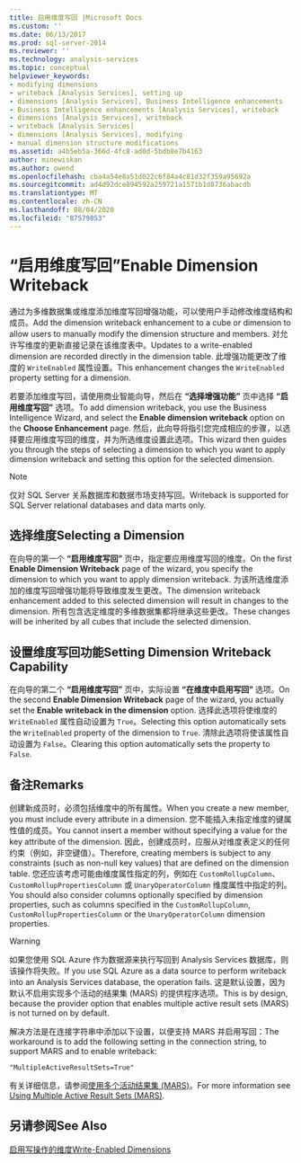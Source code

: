 ```yaml
---
title: 启用维度写回 |Microsoft Docs
ms.custom: ''
ms.date: 06/13/2017
ms.prod: sql-server-2014
ms.reviewer: ''
ms.technology: analysis-services
ms.topic: conceptual
helpviewer_keywords:
- modifying dimensions
- writeback [Analysis Services], setting up
- dimensions [Analysis Services], Business Intelligence enhancements
- Business Intelligence enhancements [Analysis Services], writeback
- dimensions [Analysis Services], writeback
- writeback [Analysis Services]
- dimensions [Analysis Services], modifying
- manual dimension structure modifications
ms.assetid: a4b5eb5a-366d-4fc8-ad0d-5bdb8e7b4163
author: minewiskan
ms.author: owend
ms.openlocfilehash: cba4a54e8a51d022c6f84a4c81d32f359a95692a
ms.sourcegitcommit: ad4d92dce894592a259721a1571b1d8736abacdb
ms.translationtype: MT
ms.contentlocale: zh-CN
ms.lasthandoff: 08/04/2020
ms.locfileid: "87579853"
---
```

# <a name="enable-dimension-writeback"></a><span data-ttu-id="2ccbb-102">“启用维度写回”</span><span class="sxs-lookup"><span data-stu-id="2ccbb-102">Enable Dimension Writeback</span></span>
  <span data-ttu-id="2ccbb-103">通过为多维数据集或维度添加维度写回增强功能，可以使用户手动修改维度结构和成员。</span><span class="sxs-lookup"><span data-stu-id="2ccbb-103">Add the dimension writeback enhancement to a cube or dimension to allow users to manually modify the dimension structure and members.</span></span> <span data-ttu-id="2ccbb-104">对允许写维度的更新直接记录在该维度表中。</span><span class="sxs-lookup"><span data-stu-id="2ccbb-104">Updates to a write-enabled dimension are recorded directly in the dimension table.</span></span> <span data-ttu-id="2ccbb-105">此增强功能更改了维度的 `WriteEnabled` 属性设置。</span><span class="sxs-lookup"><span data-stu-id="2ccbb-105">This enhancement changes the `WriteEnabled` property setting for a dimension.</span></span>  
  
 <span data-ttu-id="2ccbb-106">若要添加维度写回，请使用商业智能向导，然后在 **“选择增强功能”** 页中选择 **“启用维度写回”** 选项。</span><span class="sxs-lookup"><span data-stu-id="2ccbb-106">To add dimension writeback, you use the Business Intelligence Wizard, and select the **Enable dimension writeback** option on the **Choose Enhancement** page.</span></span> <span data-ttu-id="2ccbb-107">然后，此向导将指引您完成相应的步骤，以选择要应用维度写回的维度，并为所选维度设置此选项。</span><span class="sxs-lookup"><span data-stu-id="2ccbb-107">This wizard then guides you through the steps of selecting a dimension to which you want to apply dimension writeback and setting this option for the selected dimension.</span></span>  
  
> [!NOTE]  
>  <span data-ttu-id="2ccbb-108">仅对 SQL Server 关系数据库和数据市场支持写回。</span><span class="sxs-lookup"><span data-stu-id="2ccbb-108">Writeback is supported for SQL Server relational databases and data marts only.</span></span>  
  
## <a name="selecting-a-dimension"></a><span data-ttu-id="2ccbb-109">选择维度</span><span class="sxs-lookup"><span data-stu-id="2ccbb-109">Selecting a Dimension</span></span>  
 <span data-ttu-id="2ccbb-110">在向导的第一个 **“启用维度写回”** 页中，指定要应用维度写回的维度。</span><span class="sxs-lookup"><span data-stu-id="2ccbb-110">On the first **Enable Dimension Writeback** page of the wizard, you specify the dimension to which you want to apply dimension writeback.</span></span> <span data-ttu-id="2ccbb-111">为该所选维度添加的维度写回增强功能将导致维度发生更改。</span><span class="sxs-lookup"><span data-stu-id="2ccbb-111">The dimension writeback enhancement added to this selected dimension will result in changes to the dimension.</span></span> <span data-ttu-id="2ccbb-112">所有包含选定维度的多维数据集都将继承这些更改。</span><span class="sxs-lookup"><span data-stu-id="2ccbb-112">These changes will be inherited by all cubes that include the selected dimension.</span></span>  
  
## <a name="setting-dimension-writeback-capability"></a><span data-ttu-id="2ccbb-113">设置维度写回功能</span><span class="sxs-lookup"><span data-stu-id="2ccbb-113">Setting Dimension Writeback Capability</span></span>  
 <span data-ttu-id="2ccbb-114">在向导的第二个 **“启用维度写回”** 页中，实际设置 **“在维度中启用写回”** 选项。</span><span class="sxs-lookup"><span data-stu-id="2ccbb-114">On the second **Enable Dimension Writeback** page of the wizard, you actually set the **Enable writeback in the dimension** option.</span></span> <span data-ttu-id="2ccbb-115">选择此选项将使维度的 `WriteEnabled` 属性自动设置为 `True`。</span><span class="sxs-lookup"><span data-stu-id="2ccbb-115">Selecting this option automatically sets the `WriteEnabled` property of the dimension to `True`.</span></span> <span data-ttu-id="2ccbb-116">清除此选项将使该属性自动设置为 `False`。</span><span class="sxs-lookup"><span data-stu-id="2ccbb-116">Clearing this option automatically sets the property to `False`.</span></span>  
  
## <a name="remarks"></a><span data-ttu-id="2ccbb-117">备注</span><span class="sxs-lookup"><span data-stu-id="2ccbb-117">Remarks</span></span>  
 <span data-ttu-id="2ccbb-118">创建新成员时，必须包括维度中的所有属性。</span><span class="sxs-lookup"><span data-stu-id="2ccbb-118">When you create a new member, you must include every attribute in a dimension.</span></span> <span data-ttu-id="2ccbb-119">您不能插入未指定维度的键属性值的成员。</span><span class="sxs-lookup"><span data-stu-id="2ccbb-119">You cannot insert a member without specifying a value for the key attribute of the dimension.</span></span> <span data-ttu-id="2ccbb-120">因此，创建成员时，应服从对维度表定义的任何约束（例如，非空键值）。</span><span class="sxs-lookup"><span data-stu-id="2ccbb-120">Therefore, creating members is subject to any constraints (such as non-null key values) that are defined on the dimension table.</span></span> <span data-ttu-id="2ccbb-121">您还应该考虑可能由维度属性指定的列，例如在 `CustomRollupColumn`、`CustomRollupPropertiesColumn` 或 `UnaryOperatorColumn` 维度属性中指定的列。</span><span class="sxs-lookup"><span data-stu-id="2ccbb-121">You should also consider columns optionally specified by dimension properties, such as columns specified in the `CustomRollupColumn`, `CustomRollupPropertiesColumn` or the `UnaryOperatorColumn` dimension properties.</span></span>  
  
> [!WARNING]  
>  <span data-ttu-id="2ccbb-122">如果您使用 SQL Azure 作为数据源来执行写回到 Analysis Services 数据库，则该操作将失败。</span><span class="sxs-lookup"><span data-stu-id="2ccbb-122">If you use SQL Azure as a data source to perform writeback into an Analysis Services database, the operation fails.</span></span> <span data-ttu-id="2ccbb-123">这是默认设置，因为默认不启用实现多个活动的结果集 (MARS) 的提供程序选项。</span><span class="sxs-lookup"><span data-stu-id="2ccbb-123">This is by design, because the provider option that enables multiple active result sets (MARS) is not turned on by default.</span></span>  
>   
>  <span data-ttu-id="2ccbb-124">解决方法是在连接字符串中添加以下设置，以便支持 MARS 并启用写回：</span><span class="sxs-lookup"><span data-stu-id="2ccbb-124">The workaround is to add the following setting in the connection string, to support MARS and to enable writeback:</span></span>  
>   
>  `"MultipleActiveResultSets=True"`  
>   
>  <span data-ttu-id="2ccbb-125">有关详细信息，请参阅[使用多个活动结果集 &#40;MARS&#41;](../../relational-databases/native-client/features/using-multiple-active-result-sets-mars.md)。</span><span class="sxs-lookup"><span data-stu-id="2ccbb-125">For more information see [Using Multiple Active Result Sets &#40;MARS&#41;](../../relational-databases/native-client/features/using-multiple-active-result-sets-mars.md).</span></span>  
  
## <a name="see-also"></a><span data-ttu-id="2ccbb-126">另请参阅</span><span class="sxs-lookup"><span data-stu-id="2ccbb-126">See Also</span></span>  
 [<span data-ttu-id="2ccbb-127">启用写操作的维度</span><span class="sxs-lookup"><span data-stu-id="2ccbb-127">Write-Enabled Dimensions</span></span>](../multidimensional-models-olap-logical-dimension-objects/write-enabled-dimensions.md)  
  
  

